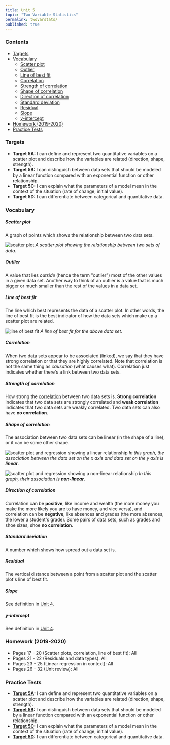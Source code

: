 ```yaml
---
title: Unit 5
topic: "Two Variable Statistics"
permalink: twovarstats/
published: true
---
```


### Contents <!-- omit in toc -->
- [Targets](#targets)
- [Vocabulary](#vocabulary)
    - [Scatter plot](#scatter-plot)
    - [Outlier](#outlier)
    - [Line of best fit](#line-of-best-fit)
    - [Correlation](#correlation)
    - [Strength of correlation](#strength-of-correlation)
    - [Shape of correlation](#shape-of-correlation)
    - [Direction of correlation](#direction-of-correlation)
    - [Standard deviation](#standard-deviation)
    - [Residual](#residual)
    - [Slope](#slope)
    - [$y$-intercept](#y-intercept)
- [Homework (2019-2020)](#homework-2019-2020)
- [Practice Tests](#practice-tests)

### Targets

- **Target 5A:**  I can define and represent two quantitative variables on a scatter plot and describe how the variables are related (direction, shape, strength).
- **Target 5B:** I can distinguish between data sets that should be modeled by a linear function compared with an exponential function or other relationship.
- **Target 5C:** I can explain what the parameters of a model mean in the context of the situation (rate of change, initial value).
- **Target 5D:** I can differentiate between categorical and quantitative data.

### Vocabulary

##### Scatter plot

A graph of points which shows the relationship between two data sets.

![scatter plot](/images/scatter.png)
*A scatter plot showing the relationship between two sets of data.*

##### Outlier

A value that lies *outside* (hence the term "outlier") most of the other values in a given data set. Another way to think of an outlier is a value that is much bigger or much smaller than the rest of the values in a data set.

##### Line of best fit

The line which best represents the data of a scatter plot. In other words, the line of best fit is the best indicator of how the data sets which make up a scatter plot are related.

![line of best fit](/images/best-fit.png)
*A line of best fit for the above data set.*

##### Correlation

When two data sets appear to be associated (linked), we say that they have strong correlation or that they are highly correlated. Note that correlation is not the same thing as *causation* (what causes what). Correlation just indicates whether there's a link between two data sets.

##### Strength of correlation

How strong the [correlation](#correlation) between two data sets is. **Strong correlation** indicates that two data sets are strongly correlated and **weak correlation** indicates that two data sets are weakly correlated. Two data sets can also have **no correlation**.

##### Shape of correlation

The association between two data sets can be linear (in the shape of a line), or it can be some other shape.

![scatter plot and regression showing a linear relationship](/images/linear.png)
*In this graph, the association between the data set on the $x$ axis and data set on the $y$ axis is **linear**.*

![scatter plot and regression showing a non-linear relationship](/images/quad.png)
*In this graph, their association is **non-linear**.*

##### Direction of correlation

Correlation can be **positive**, like income and wealth (the more money you make the more likely you are to have money, and vice versa), and correlation can be **negative**, like absences and grades (the more absences, the lower a student's grade). Some pairs of data sets, such as grades and shoe sizes, shoe **no correlation**. 

##### Standard deviation

A number which shows how spread out a data set is.

##### Residual

The vertical distance between a point from a scatter plot and the scatter plot's line of best fit.

##### Slope

See definition in [Unit 4](/pointslopestandard/#slope).

##### $y$-intercept

See definition in [Unit 4](/pointslopestandard/#y-intercept).

<!-- ### Tutorials -->

<!-- ##### Graphing in standard form

<div class="responsive-video">
    <iframe width="560" height="315" src="https://www.youtube.com/embed/_Y-Y0mpYHu0" frameborder="0" allow="accelerometer; autoplay; encrypted-media; gyroscope; picture-in-picture" allowfullscreen></iframe>
</div> -->

### Homework (2019-2020)
- Pages 17 - 20 (Scatter plots, correlation, line of best fit): All
- Pages 21 - 22 (Residuals and data types): All
- Pages 23 - 25 (Linear regression in context): All
- Pages 26 - 32 (Unit review): All 

### Practice Tests

- **[Target 5A](https://docs.google.com/forms/d/e/1FAIpQLSdR7TCHC4N05SV_xOQKJhkx2AYOFCwf39m_8Mh_vNLSEzx62Q/viewform):** I can define and represent two quantitative variables on a scatter plot and describe how the variables are related (direction, shape, strength).
- **[Target 5B](https://docs.google.com/forms/d/e/1FAIpQLSeb2E8YK-HP462Bdqbp5GjtUZ22oIbX9Eowhgw2UzUeoD8Urg/viewform):** I can distinguish between data sets that should be modeled by a linear function compared with an exponential function or other relationship.
- **[Target 5C](https://docs.google.com/forms/d/e/1FAIpQLSfdfdX9Kl2jI8yvEDs2cbyOWzOiFQGM_TlBie_NMgghYzRO9Q/viewform):** I can explain what the parameters of a model mean in the context of the situation (rate of change, initial value).
- **[Target 5D](https://docs.google.com/forms/d/e/1FAIpQLSeIvwPYJZ2gHUGopHycLjEkrpRueOVnyyV1GKim3QBl9Irnig/viewform):** I can differentiate between categorical and quantitative data.